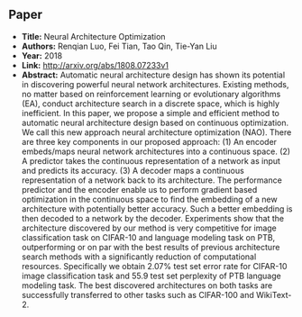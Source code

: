 ## Paper
  - **Title:** Neural Architecture Optimization
  - **Authors:** Renqian Luo, Fei Tian, Tao Qin, Tie-Yan Liu
  - **Year:** 2018
  - **Link:** http://arxiv.org/abs/1808.07233v1
  - **Abstract:** Automatic neural architecture design has shown its potential in discovering powerful neural network architectures. Existing methods, no matter based on reinforcement learning or evolutionary algorithms (EA), conduct architecture search in a discrete space, which is highly inefficient. In this paper, we propose a simple and efficient method to automatic neural architecture design based on continuous optimization. We call this new approach neural architecture optimization (NAO). There are three key components in our proposed approach: (1) An encoder embeds/maps neural network architectures into a continuous space. (2) A predictor takes the continuous representation of a network as input and predicts its accuracy. (3) A decoder maps a continuous representation of a network back to its architecture. The performance predictor and the encoder enable us to perform gradient based optimization in the continuous space to find the embedding of a new architecture with potentially better accuracy. Such a better embedding is then decoded to a network by the decoder. Experiments show that the architecture discovered by our method is very competitive for image classification task on CIFAR-10 and language modeling task on PTB, outperforming or on par with the best results of previous architecture search methods with a significantly reduction of computational resources. Specifically we obtain $2.07\%$ test set error rate for CIFAR-10 image classification task and $55.9$ test set perplexity of PTB language modeling task. The best discovered architectures on both tasks are successfully transferred to other tasks such as CIFAR-100 and WikiText-2.
